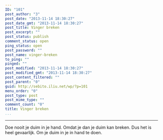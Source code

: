 ```yaml
---
ID: "101"
post_author: "3"
post_date: "2013-11-14 18:30:27"
post_date_gmt: "2013-11-14 18:30:27"
post_title: Vinger breken
post_excerpt: ""
post_status: publish
comment_status: open
ping_status: open
post_password: ""
post_name: vinger-breken
to_ping: ""
pinged: ""
post_modified: "2013-11-14 18:30:27"
post_modified_gmt: "2013-11-14 18:30:27"
post_content_filtered: ""
post_parent: "0"
guid: http://sebito.iliu.net/wp/?p=101
menu_order: "0"
post_type: post
post_mime_type: ""
comment_count: "0"
title: Vinger breken
...
```

---

Doe nooit je duim in je hand.
Omdat je dan je duim kan breken.
Dus het is heel gevaarlijk.
Om je duim in je in hand te doen.
